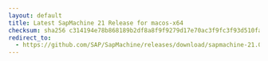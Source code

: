 ```yaml
---
layout: default
title: Latest SapMachine 21 Release for macos-x64
checksum: sha256 c314194e78b868189b2df8a8f9f9279d17e70ac3f9fc3f93d510fa697bb69cfa
redirect_to:
  - https://github.com/SAP/SapMachine/releases/download/sapmachine-21.0.6/sapmachine-jre-21.0.6_macos-x64_bin.tar.gz
---
```

